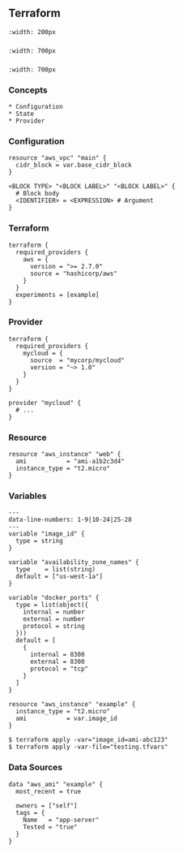 ## Terraform

```{image} ../img/terraform.svg
:width: 200px
```

###
```{image} ../img/terraform1.jpg
:width: 700px
```

###
```{image} ../img/terraform2.jpg
:width: 700px
```

### Concepts
```{revealjs-fragments}
* Configuration
* State
* Provider
```

### Configuration
```{revealjs-code-block} tf
resource "aws_vpc" "main" {
  cidr_block = var.base_cidr_block
}

<BLOCK TYPE> "<BLOCK LABEL>" "<BLOCK LABEL>" {
  # Block body
  <IDENTIFIER> = <EXPRESSION> # Argument
}
```

### Terraform
```{revealjs-code-block} tf
terraform {
  required_providers {
    aws = {
      version = ">= 2.7.0"
      source = "hashicorp/aws"
    }
  }
  experiments = [example]
}
```

### Provider
```{revealjs-code-block} tf
terraform {
  required_providers {
    mycloud = {
      source  = "mycorp/mycloud"
      version = "~> 1.0"
    }
  }
}

provider "mycloud" {
  # ...
}
```

### Resource
```{revealjs-code-block} tf
resource "aws_instance" "web" {
  ami           = "ami-a1b2c3d4"
  instance_type = "t2.micro"
}
```

### Variables
```{revealjs-code-block} tf
---
data-line-numbers: 1-9|10-24|25-28
---
variable "image_id" {
  type = string
}

variable "availability_zone_names" {
  type    = list(string)
  default = ["us-west-1a"]
}

variable "docker_ports" {
  type = list(object({
    internal = number
    external = number
    protocol = string
  }))
  default = [
    {
      internal = 8300
      external = 8300
      protocol = "tcp"
    }
  ]
}

resource "aws_instance" "example" {
  instance_type = "t2.micro"
  ami           = var.image_id
}
```
```{revealjs-code-block} console
$ terraform apply -var="image_id=ami-abc123"
$ terraform apply -var-file="testing.tfvars"
```

### Data Sources
```{revealjs-code-block} tf
data "aws_ami" "example" {
  most_recent = true

  owners = ["self"]
  tags = {
    Name   = "app-server"
    Tested = "true"
  }
}
```
